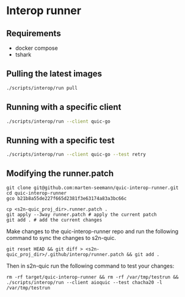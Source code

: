 # Interop runner

## Requirements

* docker compose
* tshark

## Pulling the latest images

```bash
./scripts/interop/run pull
```

## Running with a specific client

```bash
./scripts/interop/run --client quic-go
```

## Running with a specific test

```bash
./scripts/interop/run --client quic-go --test retry
```

## Modifying the runner.patch

```
git clone git@github.com:marten-seemann/quic-interop-runner.git
cd quic-interop-runner
gco b21b8a55de227f665d2381f3e63174a83a3bc66c

cp <s2n-quic_proj_dir>.runner.patch .
git apply --3way runner.patch # apply the current patch
git add . # add the current changes
```

Make changes to the quic-interop-runner repo and run the following command to sync the changes
to s2n-quic.

```
git reset HEAD && git diff > <s2n-quic_proj_dir>/.github/interop/runner.patch && git add .
```

Then in s2n-quic run the following command to test your changes:
```
rm -rf target/quic-interop-runner && rm -rf /var/tmp/testrun && ./scripts/interop/run --client aioquic --test chacha20 -l /var/tmp/testrun
```


